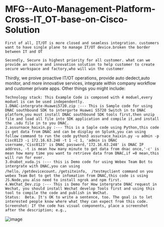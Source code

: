 # MFG--Auto-Management-Platform-Cross-IT_OT-base-on-Cisco-Solution
    First of all, IT/OT is more closed and seamless integration. customers want to have single plane to manage IT/OT device.broken the border between IT and OT

    Secondly, Secure is highest priority for all customer. what can we provide an secure and innovation solution to help customer to create secure workspace and factory,who will win the customer

   Thirdly, we proive proactive  IT/OT operations, provide auto dedect,auto monitor, and more innovative services, integrate within company workflow and customer private apps.
Other things you might include:

    Technology stack: This Example Code is composed with 4 moduel,every moduel is can be used independently.   
    1.DNAC-intergrate-Huawei5720.zip :--- This is Sample code for using DNAC southbound SDK to intergarte Huawei S5720 Switch in to DNAC platform,you must install DNAC southbound SDK tools first,then unzip file and load all file into SDK application and compile it,and install the .sdu file in to you DNAC.
    2.assurnace_haixin.py :--- This is a Saple code using Python,this code is get data from DNAC and can be display on Splunk,you can using follow command to run the code python3 assurnace_haixin.py -u admin -p Cisc0123 -i 172.16.63.248 -t 1 -c 1, 'admin is DNAC username,'Cisc0123' is DNAC password,'172.16.63.248' is DNAC IP address, -t is mean how many minute to get data from dnac once,'-c' is mean how many time you want to retrieve data from DNAC,if =0 mean,this will run for ever.
    3.dnabot_xuda.js :--- this is Demo code for using Webex Team Bot to intergrate with DNAC,you can using /hello，/getdevicecount，/getsiteinfo,  /testmyclient command on you webex Team Bot to get the infomation from DNAC,this code is using JS.Node,you also need to install ngrok and npm first.
    4.WeChat_Dev.zip :--- This is Demo for How intergrate DNAC request in Wechat, you should install Wechat develop Tools first and using this tool to compile the code and publish in WeChat.
    Status:  Beta. It's OK to write a sentence, too. The goal is to let interested people know where what they can expect from this code.
    Screenshot: If the code has visual components, place a screenshot after the description; e.g.,
    
![image](https://user-images.githubusercontent.com/31427568/130733277-aac9ed31-867f-424f-ad3f-11dc9ca7a5bb.png)
